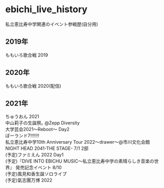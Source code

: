 # ebichi_live_history
私立恵比寿中学関連のイベント参戦歴(自分用)
## 2019年
ももいろ歌合戦 2019
## 2020年
ももいろ歌合戦 2020(配信)
## 2021年
ちゅうおん 2021  
中山莉子の生誕祭｡ @Zepp Diversity  
大学芸会2021～Reboot～ Day2  
ぽーランド7!!!!!!!  
私立恵比寿中学10th Anniversary Tour 2022～drawer～@市川文化会館  
NIGHT HEAD 2041-THE STAGE- 7/1 2部    
(予定)ファミえん 2022 Day1  
(予定)『DIVE INTO EBICHU MUSIC～私立恵比寿中学の素晴らしき音楽の世界』 発売記念イベント 8/10   
(予定)風見和香生誕ソロライブ  
(予定)氣志團万博 2022

